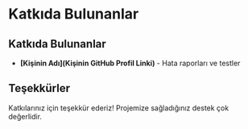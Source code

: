 # Katkıda Bulunanlar

## Katkıda Bulunanlar

- **[Kişinin Adı](Kişinin GitHub Profil Linki)** - Hata raporları ve testler 

## Teşekkürler

Katkılarınız için teşekkür ederiz! Projemize sağladığınız destek çok değerlidir.
